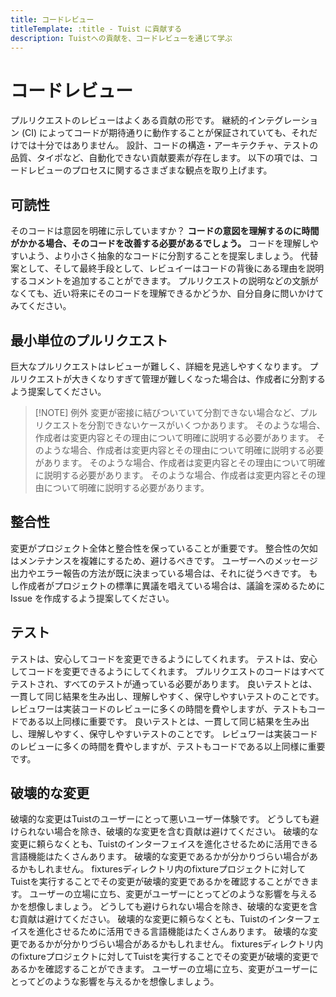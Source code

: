 ```yaml
---
title: コードレビュー
titleTemplate: :title - Tuist に貢献する
description: Tuistへの貢献を、コードレビューを通じて学ぶ
---
```


<h1 id="code-reviews">コードレビュー</h1>

プルリクエストのレビューはよくある貢献の形です。 継続的インテグレーション (CI) によってコードが期待通りに動作することが保証されていても、それだけでは十分ではありません。 設計、コードの構造・アーキテクチャ、テストの品質、タイポなど、自動化できない貢献要素が存在します。 以下の項では、コードレビューのプロセスに関するさまざまな観点を取り上げます。

<h2 id="readability">可読性</h2>

そのコードは意図を明確に示していますか？ **コードの意図を理解するのに時間がかかる場合、そのコードを改善する必要があるでしょう。** コードを理解しやすいよう、より小さく抽象的なコードに分割することを提案しましょう。 代替案として、そして最終手段として、レビュイーはコードの背後にある理由を説明するコメントを追加することができます。 プルリクエストの説明などの文脈がなくても、近い将来にそのコードを理解できるかどうか、自分自身に問いかけてみてください。

<h2 id="small-pull-requests">最小単位のプルリクエスト</h2>

巨大なプルリクエストはレビューが難しく、詳細を見逃しやすくなります。 プルリクエストが大きくなりすぎて管理が難しくなった場合は、作成者に分割するよう提案してください。

> [!NOTE] 例外
> 変更が密接に結びついていて分割できない場合など、プルリクエストを分割できないケースがいくつかあります。 そのような場合、作成者は変更内容とその理由について明確に説明する必要があります。 そのような場合、作成者は変更内容とその理由について明確に説明する必要があります。 そのような場合、作成者は変更内容とその理由について明確に説明する必要があります。 そのような場合、作成者は変更内容とその理由について明確に説明する必要があります。

<h2 id="consistency">整合性</h2>

変更がプロジェクト全体と整合性を保っていることが重要です。 整合性の欠如はメンテナンスを複雑にするため、避けるべきです。 ユーザーへのメッセージ出力やエラー報告の方法が既に決まっている場合は、それに従うべきです。 もし作成者がプロジェクトの標準に異議を唱えている場合は、議論を深めるために Issue を作成するよう提案してください。

<h2 id="tests">テスト</h2>

テストは、安心してコードを変更できるようにしてくれます。 テストは、安心してコードを変更できるようにしてくれます。 プルリクエストのコードはすべてテストされ、すべてのテストが通っている必要があります。 良いテストとは、一貫して同じ結果を生み出し、理解しやすく、保守しやすいテストのことです。 レビュワーは実装コードのレビューに多くの時間を費やしますが、テストもコードである以上同様に重要です。 良いテストとは、一貫して同じ結果を生み出し、理解しやすく、保守しやすいテストのことです。 レビュワーは実装コードのレビューに多くの時間を費やしますが、テストもコードである以上同様に重要です。

<h2 id="breaking-changes">破壊的な変更</h2>

破壊的な変更はTuistのユーザーにとって悪いユーザー体験です。 どうしても避けられない場合を除き、破壊的な変更を含む貢献は避けてください。 破壊的な変更に頼らなくとも、Tuistのインターフェイスを進化させるために活用できる言語機能はたくさんあります。 破壊的な変更であるかが分かりづらい場合があるかもしれません。 fixturesディレクトリ内のfixtureプロジェクトに対してTuistを実行することでその変更が破壊的変更であるかを確認することができます。 ユーザーの立場に立ち、変更がユーザーにとってどのような影響を与えるかを想像しましょう。 どうしても避けられない場合を除き、破壊的な変更を含む貢献は避けてください。 破壊的な変更に頼らなくとも、Tuistのインターフェイスを進化させるために活用できる言語機能はたくさんあります。 破壊的な変更であるかが分かりづらい場合があるかもしれません。 fixturesディレクトリ内のfixtureプロジェクトに対してTuistを実行することでその変更が破壊的変更であるかを確認することができます。 ユーザーの立場に立ち、変更がユーザーにとってどのような影響を与えるかを想像しましょう。
